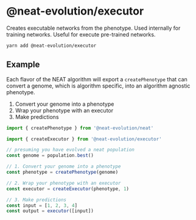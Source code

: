 # @neat-evolution/executor

Creates executable networks from the phenotype. Used internally for training networks. Useful for execute pre-trained networks.

```sh
yarn add @neat-evolution/executor
```

## Example

Each flavor of the NEAT algorithm will export a `createPhenotype` that can convert a genome, which is algorithm specific, into an algorithm agnostic phenotype.

1. Convert your genome into a phenotype
2. Wrap your phenotype with an executor
3. Make predictions

```ts
import { createPhenotype } from '@neat-evolution/neat'

import { createExecutor } from '@neat-evolution/executor'

// presuming you have evolved a neat population
const genome = population.best()

// 1. Convert your genome into a phenotype
const phenotype = createPhenotype(genome)

// 2. Wrap your phenotype with an executor
const executor = createExecutor(phenotype, 1)

// 3. Make predictions
const input = [1, 2, 3, 4]
const output = executor([input])
```
